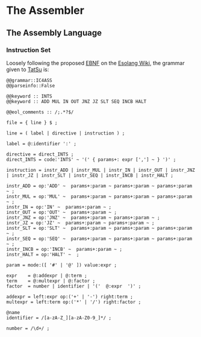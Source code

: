# The Assembler

## The Assembly Language

### Instruction Set

Loosely following the proposed [EBNF](https://en.wikipedia.org/wiki/Extended_Backus%E2%80%93Naur_form) on the [Esolang Wiki](https://esolangs.org/wiki/Intcode), the grammar given to [TatSu](https://github.com/neogeny/TatSu) is:

```EBNF
@@grammar::IC4ASS
@@parseinfo::False

@@keyword :: INTS
@@keyword :: ADD MUL IN OUT JNZ JZ SLT SEQ INCB HALT

@@eol_comments :: /;.*?$/

file = { line } $ ;

line = ( label | directive | instruction ) ;

label = @:identifier ':' ;

directive = direct_INTS ;
direct_INTS = code:'INTS' ~ '(' { params+: expr [','] ~ } ')' ;

instruction = instr_ADD | instr_MUL | instr_IN | instr_OUT | instr_JNZ | instr_JZ | instr_SLT | instr_SEQ | instr_INCB | instr_HALT ;

instr_ADD = op:'ADD' ~  params+:param ~ params+:param ~ params+:param ~ ;
instr_MUL = op:'MUL' ~  params+:param ~ params+:param ~ params+:param ~ ;
instr_IN = op:'IN' ~  params+:param ~ ;
instr_OUT = op:'OUT' ~  params+:param ~ ;
instr_JNZ = op:'JNZ' ~  params+:param ~ params+:param ~ ;
instr_JZ = op:'JZ' ~  params+:param ~ params+:param ~ ;
instr_SLT = op:'SLT' ~  params+:param ~ params+:param ~ params+:param ~ ;
instr_SEQ = op:'SEQ' ~  params+:param ~ params+:param ~ params+:param ~ ;
instr_INCB = op:'INCB' ~  params+:param ~ ;
instr_HALT = op:'HALT' ~  ;

param = mode:([ '#' | '@' ]) value:expr ;

expr    = @:addexpr | @:term ;
term    = @:multexpr | @:factor ;
factor  = number | identifier | '('  @:expr  ')' ;

addexpr = left:expr op:('+' | '-') right:term ;
multexpr = left:term op:('*' | '/') right:factor ;

@name
identifier = /[a-zA-Z_][a-zA-Z0-9_]*/ ;

number = /\d+/ ;
```

